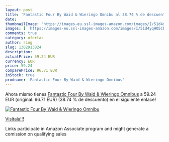 ```yaml
---
layout: post
title: 'Fantastic Four By Waid & Wieringo Omnibu al 38.74 % de descuento'
date: 
thumbnailImage: 'https://images-eu.ssl-images-amazon.com/images/I/51d4yqHO5CL._SL200_.jpg'
images: [ 'https://images-eu.ssl-images-amazon.com/images/I/51d4yqHO5CL._SL200_.jpg' ]
comments: true
category: ofertas
author: ring
slug: 1302913824
description:
actualPrice: 59.24 EUR
currency: EUR
price: 59.24
comparePrice: 96.71 EUR
inStock: true
prodname: 'Fantastic Four By Waid & Wieringo Omnibus'
---
```


Ahora mismo tienes [Fantastic Four By Waid & Wieringo Omnibus](https://www.amazon.es/dp/1302913824/?tag=tolees-21) a 59.24 EUR (original: 96.71 EUR) (38.74 %  de descuento) en el siguiente enlace!

[![Fantastic Four By Waid & Wieringo Omnibu](https://images-eu.ssl-images-amazon.com/images/I/51d4yqHO5CL._SL200_.jpg)](https://www.amazon.es/dp/1302913824/?tag=tolees-21)

[Visítala!!!](https://www.amazon.es/dp/1302913824/?tag=tolees-21)

Links participate in Amazon Associate program and might generate a comission on qualifying sales
